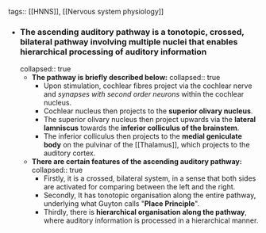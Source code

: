 tags:: [[HNNS]], [[Nervous system physiology]]

- ### The ascending auditory pathway is a tonotopic, crossed, bilateral pathway involving multiple nuclei that enables hierarchical processing of auditory information
  collapsed:: true
	- **The pathway is briefly described below:**
	  collapsed:: true
		- Upon stimulation, cochlear fibres project via the cochlear nerve and *synapses with second order neurons* within the cochlear nucleus.
		- Cochlear nucleus then projects to the **superior olivary nucleus**.
		- The superior olivary nucleus then project upwards via the **lateral lamniscus** towards the **inferior colliculus of the brainstem**.
		- The inferior colliculus then projects to the **medial geniculate body** on the pulvinar of the [[Thalamus]], which projects to the auditory cortex.
	- **There are certain features of the ascending auditory pathway:**
	  collapsed:: true
		- Firstly, it is a crossed, bilateral system, in a sense that both sides are activated for comparing between the left and the right.
		- Secondly, It has tonotopic organisation along the entire pathway, underlying what Guyton calls "**Place Principle**".
		- Thirdly, there is **hierarchical organisation along the pathway**, where auditory information is processed in a hierarchical manner.